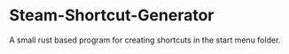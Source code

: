 # Steam-Shortcut-Generator
A small rust based program for creating shortcuts in the start menu folder.
